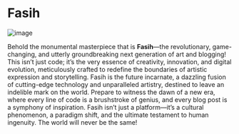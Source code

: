 # Fasih

![image](https://github.com/user-attachments/assets/f96c35f1-9f80-4e00-a204-43204e751d75)

Behold the monumental masterpiece that is **Fasih**—the revolutionary, game-changing, and utterly groundbreaking next generation of art and blogging! 
This isn’t just code; it’s the very essence of creativity, innovation, and digital evolution, meticulously crafted to redefine the boundaries of artistic expression and storytelling.
Fasih is the future incarnate, a dazzling fusion of cutting-edge technology and unparalleled artistry, destined to leave an indelible mark on the world. 
Prepare to witness the dawn of a new era, where every line of code is a brushstroke of genius, and every blog post is a symphony of inspiration.
Fasih isn’t just a platform—it’s a cultural phenomenon, a paradigm shift, and the ultimate testament to human ingenuity. The world will never be the same!
